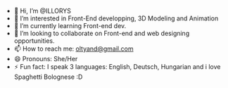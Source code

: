 - 👋 Hi, I’m @ILLORYS
- 👀 I’m interested in Front-End developping, 3D Modeling and Animation
- 🌱 I’m currently learning Front-end dev.
- 💞️ I’m looking to collaborate on Front-end and web designing opportunities.
- 📫 How to reach me: oltyand@gmail.com
- 😄 Pronouns: She/Her
- ⚡ Fun fact: I speak 3 languages: English, Deutsch, Hungarian and i love Spaghetti Bolognese :D

<!---
ILLORYS/ILLORYS is a ✨ special ✨ repository because its `README.md` (this file) appears on your GitHub profile.
You can click the Preview link to take a look at your changes.
--->

